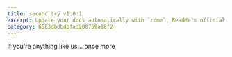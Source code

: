 ```yaml
---
title: second try v1.0.1
excerpt: Update your docs automatically with `rdme`, ReadMe's official CLI and GitHub Action!
category: 6583dbdbdbfad200769a18f2
---
```


If you're anything like us...
once more